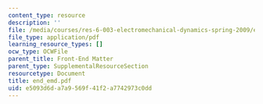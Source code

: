 ```yaml
---
content_type: resource
description: ''
file: /media/courses/res-6-003-electromechanical-dynamics-spring-2009/e5093d6da7a9569f41f2a7742973c0dd_end_emd.pdf
file_type: application/pdf
learning_resource_types: []
ocw_type: OCWFile
parent_title: Front-End Matter
parent_type: SupplementalResourceSection
resourcetype: Document
title: end_emd.pdf
uid: e5093d6d-a7a9-569f-41f2-a7742973c0dd
---
```

